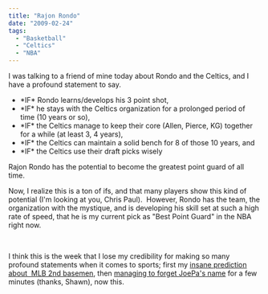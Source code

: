 ```yaml
---
title: "Rajon Rondo"
date: "2009-02-24"
tags:
  - "Basketball"
  - "Celtics"
  - "NBA"
---
```


I was talking to a friend of mine today about Rondo and the Celtics, and I have a profound statement to say.

- \*IF\* Rondo learns/develops his 3 point shot,
- \*IF\* he stays with the Celtics organization for a prolonged period of time (10 years or so),
- \*IF\* the Celtics manage to keep their core (Allen, Pierce, KG) together for a while (at least 3, 4 years),
- \*IF\* the Celtics can maintain a solid bench for 8 of those 10 years, and
- \*IF\* the Celtics use their draft picks wisely

Rajon Rondo has the potential to become the greatest point guard of all time.

Now, I realize this is a ton of ifs, and that many players show this kind of potential (I'm looking at you, Chris Paul).  However, Rondo has the team, the organization with the mystique, and is developing his skill set at such a high rate of speed, that he is my current pick as "Best Point Guard" in the NBA right now.

 

I think this is the week that I lose my credibility for making so many profound statements when it comes to sports; first my [insane prediction about  MLB 2nd basemen](http://wordstoplayby.wordpress.com/2009/02/23/mlb-analysis-2nd-basemen/), then [managing to forget JoePa's name](http://wordstoplayby.wordpress.com/2009/02/24/ncaa-season-rankings/) for a few minutes (thanks, Shawn), now this.
